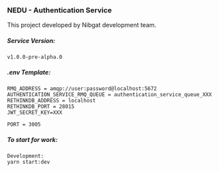 ### NEDU - Authentication Service
This project developed by Nibgat development team.

##### Service Version:
```
v1.0.0-pre-alpha.0
```

##### .env Template:
```
RMQ_ADDRESS = amqp://user:password@localhost:5672
AUTHENTICATION_SERVICE_RMQ_QUEUE = authentication_service_queue_XXX
RETHINKDB_ADDRESS = localhost
RETHINKDB_PORT = 28015
JWT_SECRET_KEY=XXX

PORT = 3005

```

##### To start for work:
```
Development:
yarn start:dev